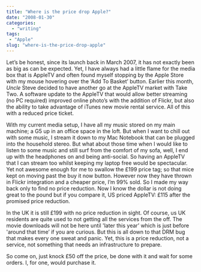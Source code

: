 ```yaml
---
title: "Where is the price drop Apple?"
date: "2008-01-30"
categories: 
  - "writing"
tags:
 - "Apple"
slug: "where-is-the-price-drop-apple"
---
```


Let’s be honest, since its launch back in March 2007, it has not exactly been as big as can be expected.
Yet, I have always had a little flame for the media box that is AppleTV and often found myself stopping by the Apple Store with my mouse hovering over the ‘Add To Basket’ button. Earlier this month, _Uncle_ Steve decided to have another go at the AppleTV market with Take Two.
A software update to the AppleTV that would allow better streaming (no PC required) improved online photo’s with the addition of Flickr, but also the ability to take advantage of iTunes new movie rental service. All of this with a reduced price ticket.

With my current media setup, I have all my music stored on my main machine; a G5 up in an office space in the loft. But when I want to chill out with some music, I stream it down to my Mac Notebook that can be plugged into the household stereo. But what about those time when I would like to listen to some music and still surf from the comfort of my sofa, well, I end up with the headphones on and being anti-social. So having an AppleTV that I can stream too whilst keeping my laptop free would be spectacular. Yet not awesome enough for me to swallow the £199 price tag; so that mice kept on moving past the buy it now button. However now they have thrown in Flickr integration and a cheaper price, I’m 99% sold.
So I made my way back only to find no price reduction. Now I know the dollar is not doing great to the pound but if you compare it, US priced AppleTV: £115 after the promised price reduction.

In the UK it is still £199 with no price reduction in sight. Of course, us UK residents are quite used to not getting all the services from the off. The movie downloads will not be here until 'later this year’ which is just before 'around that time’ if you are curious. But this is all down to that DRM bug that makes every one sweat and panic. Yet, this is a price reduction, not a service, not something that needs an infrastructure to prepare.

So come on, just knock £50 off the price, be done with it and wait for some orders. I, for one, would purchase it.
